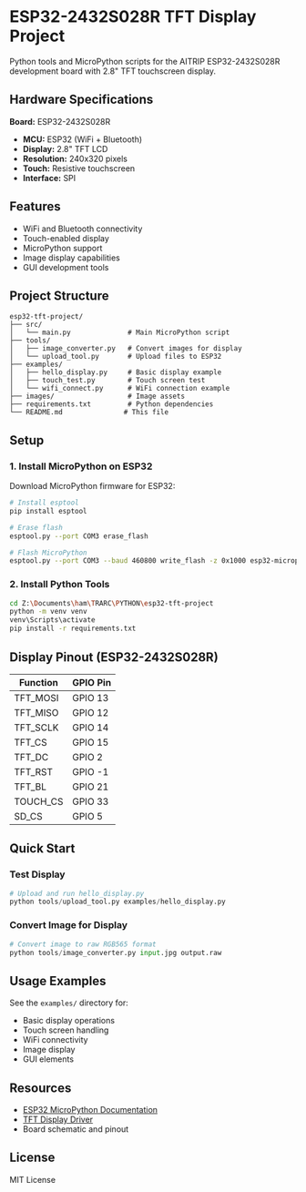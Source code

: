 # ESP32-2432S028R TFT Display Project

Python tools and MicroPython scripts for the AITRIP ESP32-2432S028R development board with 2.8" TFT touchscreen display.

## Hardware Specifications

**Board:** ESP32-2432S028R
- **MCU:** ESP32 (WiFi + Bluetooth)
- **Display:** 2.8" TFT LCD
- **Resolution:** 240x320 pixels
- **Touch:** Resistive touchscreen
- **Interface:** SPI

## Features

- WiFi and Bluetooth connectivity
- Touch-enabled display
- MicroPython support
- Image display capabilities
- GUI development tools

## Project Structure

```
esp32-tft-project/
├── src/
│   └── main.py              # Main MicroPython script
├── tools/
│   ├── image_converter.py   # Convert images for display
│   └── upload_tool.py       # Upload files to ESP32
├── examples/
│   ├── hello_display.py     # Basic display example
│   ├── touch_test.py        # Touch screen test
│   └── wifi_connect.py      # WiFi connection example
├── images/                  # Image assets
├── requirements.txt         # Python dependencies
└── README.md               # This file
```

## Setup

### 1. Install MicroPython on ESP32

Download MicroPython firmware for ESP32:
```bash
# Install esptool
pip install esptool

# Erase flash
esptool.py --port COM3 erase_flash

# Flash MicroPython
esptool.py --port COM3 --baud 460800 write_flash -z 0x1000 esp32-micropython.bin
```

### 2. Install Python Tools

```bash
cd Z:\Documents\ham\TRARC\PYTHON\esp32-tft-project
python -m venv venv
venv\Scripts\activate
pip install -r requirements.txt
```

## Display Pinout (ESP32-2432S028R)

| Function | GPIO Pin |
|----------|----------|
| TFT_MOSI | GPIO 13  |
| TFT_MISO | GPIO 12  |
| TFT_SCLK | GPIO 14  |
| TFT_CS   | GPIO 15  |
| TFT_DC   | GPIO 2   |
| TFT_RST  | GPIO -1  |
| TFT_BL   | GPIO 21  |
| TOUCH_CS | GPIO 33  |
| SD_CS    | GPIO 5   |

## Quick Start

### Test Display

```python
# Upload and run hello_display.py
python tools/upload_tool.py examples/hello_display.py
```

### Convert Image for Display

```python
# Convert image to raw RGB565 format
python tools/image_converter.py input.jpg output.raw
```

## Usage Examples

See the `examples/` directory for:
- Basic display operations
- Touch screen handling
- WiFi connectivity
- Image display
- GUI elements

## Resources

- [ESP32 MicroPython Documentation](https://docs.micropython.org/en/latest/esp32/quickref.html)
- [TFT Display Driver](https://github.com/russhughes/st7789_mpy)
- Board schematic and pinout

## License

MIT License
